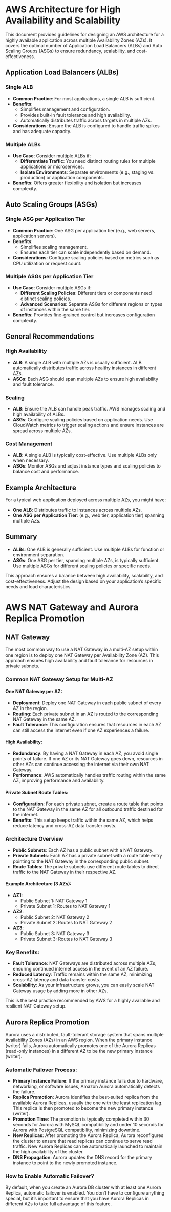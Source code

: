 # AWS Architecture for High Availability and Scalability

This document provides guidelines for designing an AWS architecture for a highly available application across multiple Availability Zones (AZs). It covers the optimal number of Application Load Balancers (ALBs) and Auto Scaling Groups (ASGs) to ensure redundancy, scalability, and cost-effectiveness.

## Application Load Balancers (ALBs)

### Single ALB

- **Common Practice**: For most applications, a single ALB is sufficient.
- **Benefits**:
  - Simplifies management and configuration.
  - Provides built-in fault tolerance and high availability.
  - Automatically distributes traffic across targets in multiple AZs.
- **Considerations**: Ensure the ALB is configured to handle traffic spikes and has adequate capacity.

### Multiple ALBs

- **Use Case**: Consider multiple ALBs if:
  - **Differentiate Traffic**: You need distinct routing rules for multiple applications or microservices.
  - **Isolate Environments**: Separate environments (e.g., staging vs. production) or application components.
- **Benefits**: Offers greater flexibility and isolation but increases complexity.

## Auto Scaling Groups (ASGs)

### Single ASG per Application Tier

- **Common Practice**: One ASG per application tier (e.g., web servers, application servers).
- **Benefits**:
  - Simplifies scaling management.
  - Ensures each tier can scale independently based on demand.
- **Considerations**: Configure scaling policies based on metrics such as CPU utilization or request count.

### Multiple ASGs per Application Tier

- **Use Case**: Consider multiple ASGs if:
  - **Different Scaling Policies**: Different tiers or components need distinct scaling policies.
  - **Advanced Scenarios**: Separate ASGs for different regions or types of instances within the same tier.
- **Benefits**: Provides fine-grained control but increases configuration complexity.

## General Recommendations

### High Availability

- **ALB**: A single ALB with multiple AZs is usually sufficient. ALB automatically distributes traffic across healthy instances in different AZs.
- **ASGs**: Each ASG should span multiple AZs to ensure high availability and fault tolerance.

### Scaling

- **ALB**: Ensure the ALB can handle peak traffic. AWS manages scaling and high availability of ALBs.
- **ASGs**: Configure scaling policies based on application needs. Use CloudWatch metrics to trigger scaling actions and ensure instances are spread across multiple AZs.

### Cost Management

- **ALB**: A single ALB is typically cost-effective. Use multiple ALBs only when necessary.
- **ASGs**: Monitor ASGs and adjust instance types and scaling policies to balance cost and performance.

## Example Architecture

For a typical web application deployed across multiple AZs, you might have:

- **One ALB**: Distributes traffic to instances across multiple AZs.
- **One ASG per Application Tier**: (e.g., web tier, application tier) spanning multiple AZs.

## Summary

- **ALBs**: One ALB is generally sufficient. Use multiple ALBs for function or environment separation.
- **ASGs**: One ASG per tier, spanning multiple AZs, is typically sufficient. Use multiple ASGs for different scaling policies or specific needs.

This approach ensures a balance between high availability, scalability, and cost-effectiveness. Adjust the design based on your application’s specific needs and load characteristics.


# AWS NAT Gateway and Aurora Replica Promotion

## NAT Gateway

The most common way to use a NAT Gateway in a multi-AZ setup within one region is to deploy one NAT Gateway per Availability Zone (AZ). This approach ensures high availability and fault tolerance for resources in private subnets.

### Common NAT Gateway Setup for Multi-AZ

#### One NAT Gateway per AZ:

- **Deployment**: Deploy one NAT Gateway in each public subnet of every AZ in the region.
- **Routing**: Each private subnet in an AZ is routed to the corresponding NAT Gateway in the same AZ.
- **Fault Tolerance**: This configuration ensures that resources in each AZ can still access the internet even if one AZ experiences a failure.

#### High Availability:

- **Redundancy**: By having a NAT Gateway in each AZ, you avoid single points of failure. If one AZ or its NAT Gateway goes down, resources in other AZs can continue accessing the internet via their own NAT Gateway.
- **Performance**: AWS automatically handles traffic routing within the same AZ, improving performance and availability.

#### Private Subnet Route Tables:

- **Configuration**: For each private subnet, create a route table that points to the NAT Gateway in the same AZ for all outbound traffic destined for the internet.
- **Benefits**: This setup keeps traffic within the same AZ, which helps reduce latency and cross-AZ data transfer costs.

### Architecture Overview

- **Public Subnets**: Each AZ has a public subnet with a NAT Gateway.
- **Private Subnets**: Each AZ has a private subnet with a route table entry pointing to the NAT Gateway in the corresponding public subnet.
- **Route Tables**: The private subnets use different route tables to direct traffic to the NAT Gateway in their respective AZ.

#### Example Architecture (3 AZs):

- **AZ1**:
  - Public Subnet 1: NAT Gateway 1
  - Private Subnet 1: Routes to NAT Gateway 1
- **AZ2**:
  - Public Subnet 2: NAT Gateway 2
  - Private Subnet 2: Routes to NAT Gateway 2
- **AZ3**:
  - Public Subnet 3: NAT Gateway 3
  - Private Subnet 3: Routes to NAT Gateway 3

### Key Benefits:

- **Fault Tolerance**: NAT Gateways are distributed across multiple AZs, ensuring continued internet access in the event of an AZ failure.
- **Reduced Latency**: Traffic remains within the same AZ, minimizing cross-AZ latency and data transfer costs.
- **Scalability**: As your infrastructure grows, you can easily scale NAT Gateway usage by adding more in other AZs.

This is the best practice recommended by AWS for a highly available and resilient NAT Gateway setup.

## Aurora Replica Promotion

Aurora uses a distributed, fault-tolerant storage system that spans multiple Availability Zones (AZs) in an AWS region. When the primary instance (writer) fails, Aurora automatically promotes one of the Aurora Replicas (read-only instances) in a different AZ to be the new primary instance (writer).

### Automatic Failover Process:

- **Primary Instance Failure**: If the primary instance fails due to hardware, networking, or software issues, Amazon Aurora automatically detects the failure.
- **Replica Promotion**: Aurora identifies the best-suited replica from the available Aurora Replicas, usually the one with the least replication lag. This replica is then promoted to become the new primary instance (writer).
- **Promotion Time**: The promotion is typically completed within 30 seconds for Aurora with MySQL compatibility and under 10 seconds for Aurora with PostgreSQL compatibility, minimizing downtime.
- **New Replicas**: After promoting the Aurora Replica, Aurora reconfigures the cluster to ensure that read replicas can continue to serve read traffic. New Aurora Replicas can be automatically launched to maintain the high availability of the cluster.
- **DNS Propagation**: Aurora updates the DNS record for the primary instance to point to the newly promoted instance.

### How to Enable Automatic Failover?

By default, when you create an Aurora DB cluster with at least one Aurora Replica, automatic failover is enabled. You don’t have to configure anything special, but it’s important to ensure that you have Aurora Replicas in different AZs to take full advantage of this feature.
